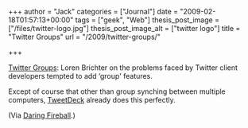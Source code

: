 +++
author = "Jack"
categories = ["Journal"]
date = "2009-02-18T01:57:13+00:00"
tags = ["geek", "Web"]
thesis_post_image = ["/files/twitter-logo.jpg"]
thesis_post_image_alt = ["twitter logo"]
title = "Twitter Groups"
url = "/2009/twitter-groups/"

+++

[Twitter Groups][1]: Loren Brichter on the problems faced by Twitter client developers tempted to add &#8216;group' features.

Except of course that other than group synching between multiple computers, [TweetDeck](http://www.tweetdeck.com/) already does this perfectly.

(Via [Daring Fireball][2].)

 [1]: http://blog.atebits.com/2009/02/twitter-groups/
 [2]: http://daringfireball.net/